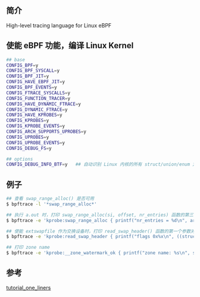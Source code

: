 ## 简介

High-level tracing language for Linux eBPF

## 使能 eBPF 功能，编译 Linux Kernel

```bash
## base
CONFIG_BPF=y
CONFIG_BPF_SYSCALL=y
CONFIG_BPF_JIT=y
CONFIG_HAVE_EBPF_JIT=y
CONFIG_BPF_EVENTS=y
CONFIG_FTRACE_SYSCALLS=y
CONFIG_FUNCTION_TRACER=y
CONFIG_HAVE_DYNAMIC_FTRACE=y
CONFIG_DYNAMIC_FTRACE=y
CONFIG_HAVE_KPROBES=y
CONFIG_KPROBES=y
CONFIG_KPROBE_EVENTS=y
CONFIG_ARCH_SUPPORTS_UPROBES=y
CONFIG_UPROBES=y
CONFIG_UPROBE_EVENTS=y
CONFIG_DEBUG_FS=y

## options
CONFIG_DEBUG_INFO_BTF=y   ## 自动识别 Linux 内核的所有 struct/union/enum 定义
```

## 例子

```bash
## 查看 swap_range_alloc() 是否可用
$ bpftrace -l '*swap_range_alloc*'

## 执行 a.out 时，打印 swap_range_alloc(si, offset, nr_entries) 函数的第三个参数
$ bpftrace -e 'kprobe:swap_range_alloc { printf("nr_entries = %d\n", arg2); }' -c './a.out'

## 使能 extswapfile 作为交换设备时，打印 read_swap_header() 函数的第一个参数对应结构体的 flags 成员
$ bpftrace -e 'kprobe:read_swap_header { printf("flags 0x%x\n", ((struct swap_info_struct *)arg0)->flags); }' -c '/usr/sbin/swapon extswapfile'

## 打印 zone name
$ bpftrace -e 'kprobe:__zone_watermark_ok { printf("zone name: %s\n", str(((struct zone *)arg0)->name)); }'
```

## 参考

[tutorial_one_liners](https://github.com/iovisor/bpftrace/blob/master/docs/tutorial_one_liners_chinese.md)

